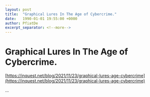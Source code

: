 ```yaml
---
layout: post
title:  "Graphical Lures In The Age of Cybercrime."
date:   1990-01-01 19:55:00 +0000
author: PfiatDe
excerpt_separator: <!--more-->
---
```


# Graphical Lures In The Age of Cybercrime.

[https://inquest.net/blog/2021/11/23/graphical-lures-age-cybercrime](https://inquest.net/blog/2021/11/23/graphical-lures-age-cybercrime)

...
<!--more-->
